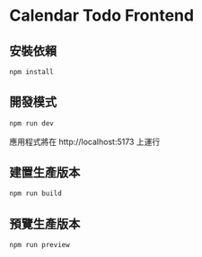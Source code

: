# Calendar Todo Frontend

## 安裝依賴

```bash
npm install
```

## 開發模式

```bash
npm run dev
```

應用程式將在 http://localhost:5173 上運行

## 建置生產版本

```bash
npm run build
```

## 預覽生產版本

```bash
npm run preview
```
